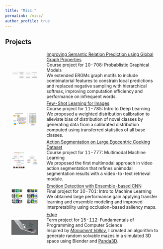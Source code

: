 ```yaml
---
title: "Misc."
permalink: /misc/
author_profile: true
---
```


## Projects

<table style="width:100%;border:0px;border-spacing:0px;border-collapse:separate;margin-right:auto;margin-left:auto;border:none"><tbody>

<!-- <tr>
<td style="padding:20px;width:25%;vertical-align:middle">
    <img src="/images/robustness.png" alt="clean-usnob" width="200">
</td>
<td width="75%" valign="middle">
    <a href="./pages/multibench.html">
        MultiBench: Robustness
    </a>
    <br/> 
    Research project advised by Professor Louis-Philippe Morency and Paul Liang 
    <br/> 
    We evaluated the robustness of 20 state-of-the-art multimodal approaches and proposed a new benchmarking methodology that assesses the generalizability and modality robustness of multimodal models.
</td>
</tr> -->

<tr>
<td style="padding:20px;width:25%;vertical-align:middle;border:none">
    <img src="/images/workflow.png" alt="clean-usnob" width="200">
</td>
<td width="75%" valign="middle" style="border:none">
    <a href="./pages/ergm.html">
        Improving Semantic Relation Prediction using Global Graph Properties
    </a>
    <br/> 
    Course project for 10-708: Probablistic Graphical Models
    <br/> 
    We extended ERGMs graph motifs to include combinatorial features to constrain local predictions and replaced negative sampling with hierarchical softmax, improving computation efficiency and performance on infrequent words.
</td>
</tr>

<tr>
<td style="padding:20px;width:25%;vertical-align:middle;border:none">
    <img src="/images/fsl.png" alt="clean-usnob" width="200">
</td>
<td width="75%" valign="middle" style="border:none">
    <a href="/projects/fsl">
        Few-Shot Learning for Images
    </a>
    <br/> 
    Course project for 11-785: Intro to Deep Learning
    <br/> 
    We proposed a weighted distribution calibration to alleviate bias of distribution of novel classes by generating data from a calibrated distribution computed using transferred statistics of all base classes.
</td>
</tr>

<tr>
<td style="padding:20px;width:25%;vertical-align:middle;border:none">
    <img src="/images/chefs.png" alt="clean-usnob" width="200">
</td>
<td width="75%" valign="middle" style="border:none">
    <a href="/projects/chefs">
        Action Segmentation on Large Egocentric Cooking Dataset
    </a>
    <br/> 
    Course project for 11-777: Multimodal Machine Learning
    <br/> 
    We proposed the first multimodal approach in video action segmentation that refines unimodal segmentation results with a video-to-text retrieval module.
</td>
</tr>

<tr>
<td style="padding:20px;width:25%;vertical-align:middle;border:none">
    <img src="/images/smap.png" alt="clean-usnob" width="200">
</td>
<td width="75%" valign="middle" style="border:none">
    <a href="/projects/emotion">
        Emotion Detection with Ensemble-based CNN
    </a>
    <br/> 
    Final project for 10-701: Intro to Machine Learning 
    <br/> 
    We obtained large performance gain applying transfer learning and ensemble modeling and improved interpretability using occlusion-based saliency maps.
</td>
</tr>

<tr>
<td style="padding:20px;width:25%;vertical-align:middle;border:none">
    <img src="/images/edge.png" alt="clean-usnob" width="200">
</td>
<td width="75%" valign="middle" style="border:none">
    <a href="/projects/edge">
        Edge
    </a>
    <br/> 
    Term project for 15-112: Fundamentals of Programming and Computer Science 
    <br/> 
    Inspired by <a href="https://www.monumentvalleygame.com"><em>Monument Valley</em></a>, I created an algorithm to generate random solvable mazes in a simulated 3D space using Blender and <a href="https://www.panda3d.org/">Panda3D</a>.
</td>
</tr>
</tbody></table>